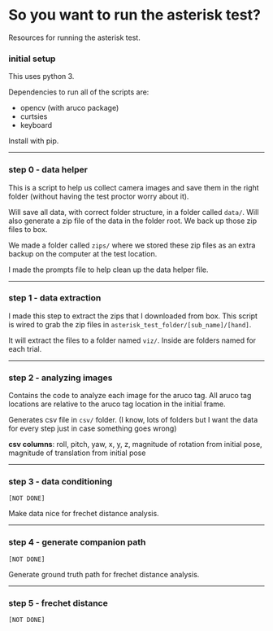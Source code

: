 # So you want to run the asterisk test?
Resources for running the asterisk test.


### initial setup
This uses python 3. 

Dependencies to run all of the scripts are:
- opencv (with aruco package)
- curtsies
- keyboard

Install with pip.

---

### step 0 - data helper
This is a script to help us collect camera images and save them in the right folder (without having the test proctor worry about it). 

Will save all data, with correct folder structure, in a folder called `data/`. Will also generate a zip file of the data in the folder root. We back up those zip files to box.

We made a folder called `zips/` where we stored these zip files as an extra backup on the computer at the test location.

I made the prompts file to help clean up the data helper file.

---


### step 1 - data extraction
I made this step to extract the zips that I downloaded from box. This script is wired to grab the zip files in `asterisk_test_folder/[sub_name]/[hand]`. 

It will extract the files to a folder named `viz/`. Inside are folders named for each trial.


---

### step 2 - analyzing images
Contains the code to analyze each image for the aruco tag. All aruco tag locations are relative to the aruco tag location in the initial frame. 

Generates csv file in `csv/` folder. (I know, lots of folders but I want the data for every step just in case something goes wrong)

**csv columns**: roll, pitch, yaw, x, y, z, magnitude of rotation from initial pose, magnitude of translation from initial pose

---

### step 3 - data conditioning

`[NOT DONE]` 

Make data nice for frechet distance analysis. 

---


### step 4 - generate companion path

`[NOT DONE]` 

Generate ground truth path for frechet distance analysis.

---

### step 5 - frechet distance

`[NOT DONE]` 



